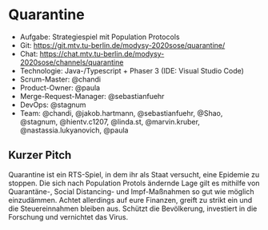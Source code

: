 # Quarantine

* Aufgabe: Strategiespiel mit Population Protocols
* Git: https://git.mtv.tu-berlin.de/modysy-2020sose/quarantine/
* Chat: https://chat.mtv.tu-berlin.de/modysy-2020sose/channels/quarantine
* Technologie: Java-/Typescript + Phaser 3 (IDE: Visual Studio Code)
* Scrum-Master: @chandi  
* Product-Owner: @paula  
* Merge-Request-Manager: @sebastianfuehr 
* DevOps: @stagnum 
* Team: @chandi, @jakob.hartmann, @sebastianfuehr, @Shao, @stagnum, @hientv.c1207, @linda.st, @marvin.kruber, @nastassia.lukyanovich, @paula 
## Kurzer Pitch
Quarantine ist ein RTS-Spiel, in dem ihr als Staat versucht, eine Epidemie zu stoppen. Die sich nach Population Protols ändernde Lage gilt es mithilfe von Quarantäne-, Social Distancing- und Impf-Maßnahmen so gut wie möglich einzudämmen. Achtet allerdings auf eure Finanzen, greift zu strikt ein und die Steuereinnahmen bleiben aus. Schützt die Bevölkerung, investiert in die Forschung und vernichtet das Virus.
